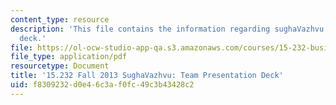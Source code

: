 ```yaml
---
content_type: resource
description: 'This file contains the information regarding sughaVazhvu: team presentation
  deck.'
file: https://ol-ocw-studio-app-qa.s3.amazonaws.com/courses/15-232-business-model-innovation-global-health-in-frontier-markets-fall-2013/f8309232d0e46c3af0fc49c3b43428c2_MIT15_232F13_t5_presentatn.pdf
file_type: application/pdf
resourcetype: Document
title: '15.232 Fall 2013 SughaVazhvu: Team Presentation Deck'
uid: f8309232-d0e4-6c3a-f0fc-49c3b43428c2
---
```

